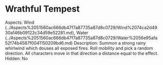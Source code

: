 # Wrathful Tempest

Aspects: Wind (../Aspects%2051560ac666db47f7a87735a87d8c0729/Wind%2074ca2d4930a146b09122c34d59e52281.md), Water (../Aspects%2051560ac666db47f7a87735a87d8c0729/Water%2056e95afa52f74b4587f0041150209bd6.md)
Description: Summon a strong rainy whirlwind which douses all exposed fires. Roll mobility and pick a random direction. All characters move in that direction a distance equal to the effect.
Hidden: No